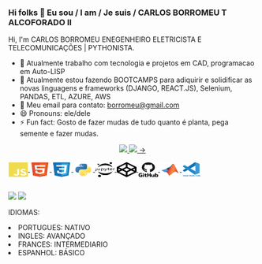 ### Hi folks 👋 Eu sou / I am / Je suis / CARLOS BORROMEU T ALCOFORADO II

Hi, I'm CARLOS BORROMEU
ENEGENHEIRO ELETRICISTA E TELECOMUNICAÇÕES | PYTHONISTA.

- 🔭 Atualmente trabalho com tecnologia e projetos em CAD, programacao em Auto-LISP
- 🌱 Atualmente estou fazendo BOOTCAMPS para adiquirir e solidificar as novas linguagens e frameworks (DJANGO, REACT.JS), Selenium, PANDAS, ETL, AZURE, AWS
- 💬 Meu email para contato: borromeu@gmail.com
- 😄 Pronouns: ele/dele
- ⚡ Fun fact: Gosto de fazer mudas de tudo quanto é planta, pega semente e fazer mudas.

<div align="center">
  <a href="https://github.com/CBTAS">
  <img height="180em" src="https://github-readme-stats.vercel.app/api?username=CBTAS&show_icons=true&theme=dracula&include_all_commits=true&count_private=true"/>
  <img height="180em" src="https://github-readme-stats.vercel.app/api/top-langs/?username=CBTAS&layout=compact&langs_count=7&theme=dracula"/> ->
</div>
  
<div style="display: inline_block"><br>
  <img align="center" alt="CBTAS-Js" height="30" width="40" src="https://raw.githubusercontent.com/devicons/devicon/master/icons/javascript/javascript-plain.svg">
  <img align="center" alt="CBTAS-HTML" height="30" width="40" src="https://raw.githubusercontent.com/devicons/devicon/master/icons/html5/html5-original.svg">
  <img align="center" alt="CBTAS-CSS" height="30" width="40" src="https://raw.githubusercontent.com/devicons/devicon/master/icons/css3/css3-original.svg">
  <img align="center" alt="CBTAS-Python" height="30" width="40" src="https://raw.githubusercontent.com/devicons/devicon/master/icons/python/python-original.svg">
  <img align="center" alt="CBTAS-Jupyter" height="30" width="40" src="https://raw.githubusercontent.com/devicons/devicon/master/icons/jupyter/jupyter-plain-wordmark.svg">
  <img align="center" alt="CBTAS-Jupyter" height="30" width="40" src="https://raw.githubusercontent.com/devicons/devicon/master/icons/codepen/codepen-plain.svg">
  <img align="center" alt="CBTAS-Github" height="30" width="40" src="https://raw.githubusercontent.com/devicons/devicon/master/icons/github/github-original-wordmark.svg">
  <img align="center" alt="CBTAS-MATLAB" height="30" width="40" src="https://raw.githubusercontent.com/devicons/devicon/master/icons/matlab/matlab-original.svg">
  <img align="center" alt="CBTAS-VS-CODE" height="30" width="40" src="https://raw.githubusercontent.com/devicons/devicon/master/icons/vscode/vscode-original-wordmark.svg">
  
 </div>
     
  ##
 
<div> 

  <a href = "mailto:borromeu@gmail.com"><img src="https://img.shields.io/badge/-Gmail-%23333?style=for-the-badge&logo=gmail&logoColor=white" target="_blank"></a>
  <a href="https://www.linkedin.com/in/carlosborromeu/" target="_blank"><img src="https://img.shields.io/badge/-LinkedIn-%230077B5?style=for-the-badge&logo=linkedin&logoColor=white" target="_blank"></a> 
   <!-- <a href = ""><img src="https://img.shields.io/badge/AutoCAD-AutoLISP-success" target="_blank"></a> -->
 
  <!-- ![Snake animation](https://github.com/CBTAS/CBTAS/blob/output/github-contribution-grid-snake.svg) -->
</div> 
<div>
  <ul<P> IDIOMAS: </P>
  <li>PORTUGUES: NATIVO </li>
  <li>INGLES: AVANÇADO </li>
  <li>FRANCES: INTERMEDIARIO </li>
  <li>ESPANHOL: BÁSICO </li>
  
  </ul>
  
